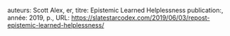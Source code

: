 auteurs: Scott Alex, er, 
titre: Epistemic Learned Helplessness
publication:, 
année: 2019, 
p.,
URL: https://slatestarcodex.com/2019/06/03/repost-epistemic-learned-helplessness/

